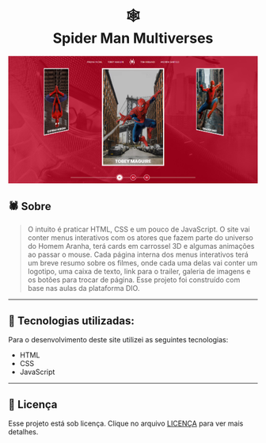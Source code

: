 <h1 align="center">
🕸<br>Spider Man Multiverses
</h1>

![Preview](https://github.com/larisn/spider-man-multiverses/blob/main/assets/imagens/Screenshot_1.png)

## 🕷 Sobre

> O intuito é praticar HTML, CSS e um pouco de JavaScript. O site vai conter menus interativos com os atores que fazem parte do universo do Homem Aranha, terá cards em carrossel 3D e algumas animações ao passar o mouse.
Cada página interna dos menus interativos terá um breve resumo sobre os filmes, onde cada uma delas vai conter um logotipo, uma caixa de texto, link para o trailer, galeria de imagens e os botões para trocar de página. Esse projeto foi construído com base nas aulas da plataforma DIO.

---

## 🎯 Tecnologias utilizadas:

Para o desenvolvimento deste site utilizei as seguintes tecnologias:

* HTML
* CSS
* JavaScript

---

## 🎐 Licença
Esse projeto está sob licença. Clique no arquivo [LICENÇA](https://github.com/larisn/larisn/blob/main/LICENSE2.md) para ver mais detalhes.